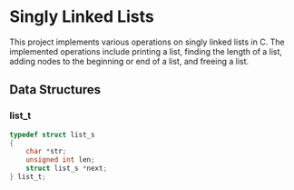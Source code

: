 # Singly Linked Lists

This project implements various operations on singly linked lists in C. The implemented operations include printing a list, finding the length of a list, adding nodes to the beginning or end of a list, and freeing a list.

## Data Structures

### list_t

```c
typedef struct list_s
{
    char *str;
    unsigned int len;
    struct list_s *next;
} list_t;

